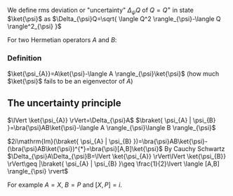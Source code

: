 We define rms deviation or "uncertainty" $\Delta_{\psi}Q$ of $Q=Q^+$ in state $\ket{\psi}$ as $\Delta_{\psi}Q=\sqrt{ \langle Q^2 \rangle_{\psi}-\langle Q \rangle^2_{\psi} }$

For two Hermetian operators $A$ and $B$:
### Definition
$\ket{\psi_{A}}=A\ket{\psi}-\langle A \rangle_{\psi}\ket{\psi}$ (how much $\ket{\psi}$ fails to be an eigenvector of $A$)

## The uncertainty principle
$\lVert \ket{\psi_{A}} \rVert=\Delta_{\psi}A$
$\braket{ \psi_{A} | \psi_{B} }=\bra{\psi}AB\ket{\psi}-\langle A \rangle_{\psi}\langle B \rangle_{\psi}$

$2i\mathrm{Im}(\braket{ \psi_{A} | \psi_{B} })=\bra{\psi}AB\ket{\psi}-(\bra{\psi}AB\ket{\psi})^{*}=\bra{\psi}[A,B]\ket{\psi}$
By Cauchy Schwartz
$\Delta_{\psi}A\Delta_{\psi}B=\lVert \ket{\psi_{A}} \rVert\lVert \ket{\psi_{B}} \rVert\geq |\braket{ \psi_{A} | \psi_{B} }\geq \frac{1}{2}\lvert \langle [A,B] \rangle_{\psi} \rvert$

For example $A=X$, $B=P$ and $[X,P]=i$.
